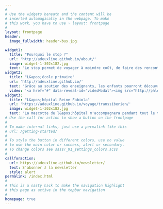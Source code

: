 ```yaml
---
#
# Use the widgets beneath and the content will be
# inserted automagically in the webpage. To make
# this work, you have to use › layout: frontpage
#
layout: frontpage
header:
  image_fullwidth: header-bus.jpg

widget1:
  title: "Pourquoi le stop ?"
  url: 'http://adeuxline.github.io/about/'
  image: widget-1-302x182.jpg
  text: "Le stop permet de voyager à moindre coût, de faire des rencontres insolites de de découvrir la culture locale."
widget2:
  title: "L&apos;école primaire"
  url: 'http://adeuxline.github.io/'
  text: "Grâce au soutien des enseignants, les enfants pourront découvrir et parcourir le monde avec moi."
  video: '<a href="#" data-reveal-id="videoModal"><img src="http://phlow.github.io/feeling-responsive/images/start-video-feeling-responsive-302x182.jpg" width="302" height="182" alt=""/></a>'
widget3:
  title: "L&apos;hôpital Reine Fabiola"
  url: 'https://adeuxline.github.io/voyage/transsiberien/'
  image: widget-1-302x182.jpg
  text: "La mascotte de l&apos;hôpital m'accompagnera pendant tout le trajet et visitera les endroits insolites du monde."
# Use the call for action to show a button on the frontpage
#
# To make internal links, just use a permalink like this
# url: /getting-started/
#
# To style the button in different colors, use no value
# to use the main color or success, alert or secondary.
# To change colors see sass/_01_settings_colors.scss
#
callforaction:
  url: https://adeuxline.github.io/newsletter/
  text: S'abonner à la newsletter
  style: alert
permalink: /index.html
#
# This is a nasty hack to make the navigation highlight
# this page as active in the topbar navigation
#
homepage: true
---
```

